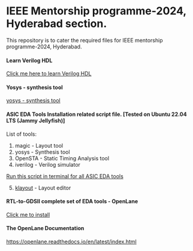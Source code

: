 # IEEE Mentorship programme-2024, Hyderabad section.
This repository is to cater the required files for IEEE mentorship programme-2024, Hyderabad.

#### Learn Verilog HDL 
[Click me here to learn Verilog HDL](https://github.com/dicdesign/ieeeMentorshipHyd/blob/main/verilog/readme.md)

#### Yosys - synthesis tool
[yosys - synthesis tool](https://github.com/dicdesign/ieeeMentorshipHyd/tree/main/collaterals%20of%20synthesis%20tool%20yosys)

#### ASIC EDA Tools Installation related script file. [Tested on Ubuntu 22.04 LTS (Jammy Jellyfish)]
List of tools:<br>
1. magic - Layout tool<br>
2. yosys - Synthesis tool<br>
3. OpenSTA - Static Timing Analysis tool<br>
4. iverilog - Verilog simulator<br>

[Run this script in terminal for all ASIC EDA tools](https://github.com/dicdesign/ieeeMentorshipHyd/blob/main/asicTools/asic_tools_set.sh)

5. [klayout](https://github.com/dicdesign/ieeeMentorshipHyd/blob/main/asicTools/klayout.md) - Layout editor

#### RTL-to-GDSII complete set of EDA tools - OpenLane
[Click me to install](https://github.com/dicdesign/ieeeMentorshipHyd/blob/main/asicTools/openlaneInstall.sh)

#### The OpenLane Documentation

https://openlane.readthedocs.io/en/latest/index.html
